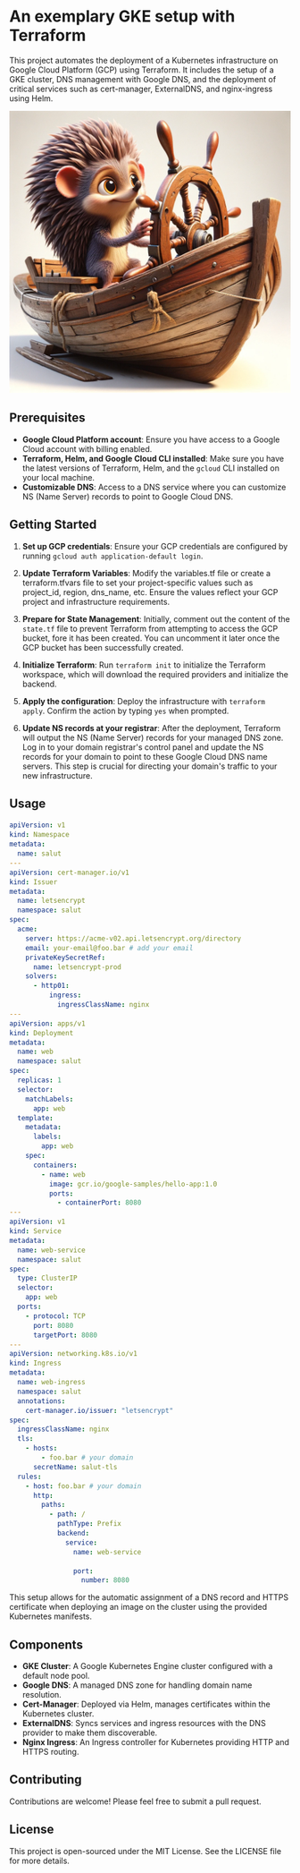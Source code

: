 # An exemplary GKE setup with Terraform

This project automates the deployment of a Kubernetes infrastructure on Google Cloud Platform (GCP) using Terraform. It includes the setup of a GKE cluster, DNS management with Google DNS, and the deployment of critical services such as cert-manager, ExternalDNS, and nginx-ingress using Helm.

![Project Logo](.github/logo.png)

## Prerequisites

- **Google Cloud Platform account**: Ensure you have access to a Google Cloud account with billing enabled.
- **Terraform, Helm, and Google Cloud CLI installed**: Make sure you have the latest versions of Terraform, Helm, and the `gcloud` CLI installed on your local machine.
- **Customizable DNS**: Access to a DNS service where you can customize NS (Name Server) records to point to Google Cloud DNS.

## Getting Started

1. **Set up GCP credentials**: Ensure your GCP credentials are configured by running `gcloud auth application-default login`.

2. **Update Terraform Variables**: Modify the variables.tf file or create a terraform.tfvars file to set your project-specific values such as project_id, region, dns_name, etc. Ensure the values reflect your GCP project and infrastructure requirements.

3. **Prepare for State Management**: Initially, comment out the content of the `state.tf` file to prevent Terraform from attempting to access the GCP bucket, fore it has been created. You can uncomment it later once the GCP bucket has been successfully created.

4. **Initialize Terraform**: Run `terraform init` to initialize the Terraform workspace, which will download the required providers and initialize the backend.

5. **Apply the configuration**: Deploy the infrastructure with `terraform apply`. Confirm the action by typing `yes` when prompted.

6. **Update NS records at your registrar**: After the deployment, Terraform will output the NS (Name Server) records for your managed DNS zone. Log in to your domain registrar's control panel and update the NS records for your domain to point to these Google Cloud DNS name servers. This step is crucial for directing your domain's traffic to your new infrastructure.

## Usage

```yaml
apiVersion: v1
kind: Namespace
metadata:
  name: salut
---
apiVersion: cert-manager.io/v1
kind: Issuer
metadata:
  name: letsencrypt
  namespace: salut
spec:
  acme:
    server: https://acme-v02.api.letsencrypt.org/directory
    email: your-email@foo.bar # add your email
    privateKeySecretRef:
      name: letsencrypt-prod
    solvers:
      - http01:
          ingress:
            ingressClassName: nginx
---
apiVersion: apps/v1
kind: Deployment
metadata:
  name: web
  namespace: salut
spec:
  replicas: 1
  selector:
    matchLabels:
      app: web
  template:
    metadata:
      labels:
        app: web
    spec:
      containers:
        - name: web
          image: gcr.io/google-samples/hello-app:1.0
          ports:
            - containerPort: 8080
---
apiVersion: v1
kind: Service
metadata:
  name: web-service
  namespace: salut
spec:
  type: ClusterIP
  selector:
    app: web
  ports:
    - protocol: TCP
      port: 8080
      targetPort: 8080
---
apiVersion: networking.k8s.io/v1
kind: Ingress
metadata:
  name: web-ingress
  namespace: salut
  annotations:
    cert-manager.io/issuer: "letsencrypt"
spec:
  ingressClassName: nginx
  tls:
    - hosts:
        - foo.bar # your domain
      secretName: salut-tls
  rules:
    - host: foo.bar # your domain
      http:
        paths:
          - path: /
            pathType: Prefix
            backend:
              service:
                name: web-service

                port:
                  number: 8080
```

This setup allows for the automatic assignment of a DNS record and HTTPS certificate when deploying an image on the cluster using the provided Kubernetes manifests.

## Components

- **GKE Cluster**: A Google Kubernetes Engine cluster configured with a default node pool.
- **Google DNS**: A managed DNS zone for handling domain name resolution.
- **Cert-Manager**: Deployed via Helm, manages certificates within the Kubernetes cluster.
- **ExternalDNS**: Syncs services and ingress resources with the DNS provider to make them discoverable.
- **Nginx Ingress**: An Ingress controller for Kubernetes providing HTTP and HTTPS routing.

## Contributing

Contributions are welcome! Please feel free to submit a pull request.

## License

This project is open-sourced under the MIT License. See the LICENSE file for more details.
